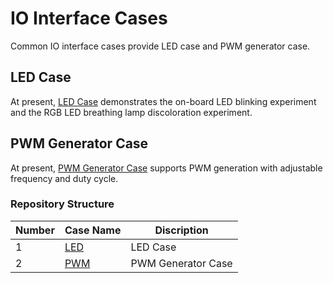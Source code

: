 # IO Interface Cases

Common IO interface cases provide LED case and PWM generator case.

## LED Case

At present, [LED Case](/Examples/FPGA/3.IO-Interface/LED) demonstrates the on-board LED blinking experiment and the RGB LED breathing lamp discoloration experiment.

## PWM Generator Case

At present, [PWM Generator Case](/Examples/FPGA/3.IO-Interface/PWM) supports PWM generation with adjustable frequency and duty cycle.

### Repository Structure

| Number | Case Name                                                  | Discription                                |
| ---- | ------------------------------------------------------------ | ------------------------------------------ |
| 1    | [LED](/Examples/FPGA/3.IO-Interface/LED)   | LED Case  |
| 2    | [PWM](/Examples/FPGA/3.IO-Interface/PWM)   | PWM Generator Case  |